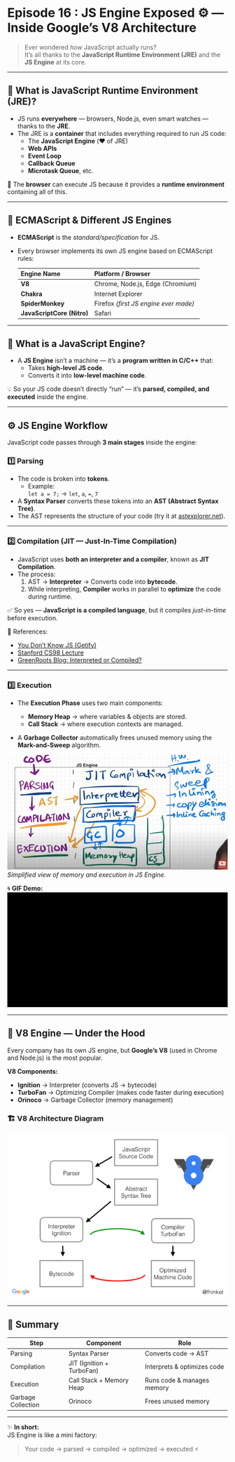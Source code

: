 # Episode 16 : JS Engine Exposed ⚙️ — Inside Google’s V8 Architecture

> Ever wondered *how* JavaScript actually runs?  
> It’s all thanks to the **JavaScript Runtime Environment (JRE)** and the **JS Engine** at its core.

---

## 🔹 What is JavaScript Runtime Environment (JRE)?

- JS runs **everywhere** — browsers, Node.js, even smart watches — thanks to the **JRE**.  
- The JRE is a **container** that includes everything required to run JS code:
  - The **JavaScript Engine** (❤️ of JRE)
  - **Web APIs**
  - **Event Loop**
  - **Callback Queue**
  - **Microtask Queue**, etc.

📌 The **browser** can execute JS because it provides a **runtime environment** containing all of this.

---

## 🔹 ECMAScript & Different JS Engines

- **ECMAScript** is the *standard/specification* for JS.  
- Every browser implements its own JS engine based on ECMAScript rules:

  | Engine Name | Platform / Browser |
  |--------------|--------------------|
  | **V8** | Chrome, Node.js, Edge (Chromium) |
  | **Chakra** | Internet Explorer |
  | **SpiderMonkey** | Firefox *(first JS engine ever made)* |
  | **JavaScriptCore (Nitro)** | Safari |

---

## 🔹 What is a JavaScript Engine?

- A **JS Engine** isn’t a machine — it’s a **program written in C/C++** that:
  - Takes **high-level JS code**.
  - Converts it into **low-level machine code**.

💡 So your JS code doesn’t directly “run” — it’s **parsed, compiled, and executed** inside the engine.

---

## ⚙️ JS Engine Workflow

JavaScript code passes through **3 main stages** inside the engine:

### 1️⃣ Parsing
- The code is broken into **tokens**.
  - Example:  
    `let a = 7;` → `let`, `a`, `=`, `7`
- A **Syntax Parser** converts these tokens into an **AST (Abstract Syntax Tree)**.
- The AST represents the structure of your code (try it at [astexplorer.net](https://astexplorer.net)).

---

### 2️⃣ Compilation (JIT — Just-In-Time Compilation)
- JavaScript uses **both an interpreter and a compiler**, known as **JIT Compilation**.
- The process:
  1. AST → **Interpreter** → Converts code into **bytecode**.
  2. While interpreting, **Compiler** works in parallel to **optimize** the code during runtime.

✅ So yes — **JavaScript is a compiled language**, but it compiles *just-in-time* before execution.

🧠 References:
- [You Don’t Know JS (Getify)](https://github.com/getify/You-Dont-Know-JS/blob/2nd-ed/get-started/ch1.md#whats-in-an-interpretation)
- [Stanford CS98 Lecture](https://web.stanford.edu/class/cs98si/slides/overview.html)
- [GreenRoots Blog: Interpreted or Compiled?](https://blog.greenroots.info/javascript-interpreted-or-compiled-the-debate-is-over-ckb092cv302mtl6s17t14hq1j)

---

### 3️⃣ Execution
- The **Execution Phase** uses two main components:
  - **Memory Heap** → where variables & objects are stored.
  - **Call Stack** → where execution contexts are managed.

- A **Garbage Collector** automatically frees unused memory using the **Mark-and-Sweep** algorithm.

![JS Engine Demo](./assets/jsengine.jpg)
*Simplified view of memory and execution in JS Engine.*

🌀 **GIF Demo:**
![JS Engine Demo](./assets/jsenginegif.gif)

---

## 🧩 V8 Engine — Under the Hood

Every company has its own JS engine, but **Google’s V8** (used in Chrome and Node.js) is the most popular.

**V8 Components:**
- **Ignition** → Interpreter (converts JS → bytecode)
- **TurboFan** → Optimizing Compiler (makes code faster during execution)
- **Orinoco** → Garbage Collector (memory management)

### 🏗️ V8 Architecture Diagram
![JS Engine Demo](./assets/jsengine.png)

---

## 🧠 Summary

| Step | Component | Role |
|------|------------|------|
| Parsing | Syntax Parser | Converts code → AST |
| Compilation | JIT (Ignition + TurboFan) | Interprets & optimizes code |
| Execution | Call Stack + Memory Heap | Runs code & manages memory |
| Garbage Collection | Orinoco | Frees unused memory |

---

✨ **In short:**  
JS Engine is like a mini factory:
> Your code → parsed → compiled → optimized → executed ⚡
